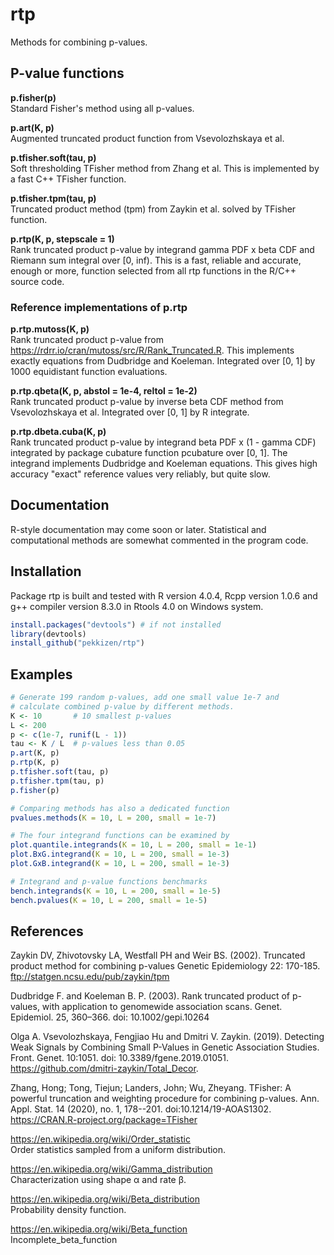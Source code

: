 
# rtp  

Methods for combining p-values.

## P-value functions

**p.fisher(p)**  
Standard Fisher's method using all p-values.  

**p.art(K, p)**  
Augmented truncated product function from Vsevolozhskaya et al.  

**p.tfisher.soft(tau, p)**  
Soft thresholding TFisher method from Zhang et al.
This is implemented by a fast C++ TFisher function.

**p.tfisher.tpm(tau, p)**  
Truncated product method (tpm) from Zaykin et al.
solved by TFisher function.  

**p.rtp(K, p, stepscale = 1)**  
Rank truncated product p-value by integrand gamma PDF x beta CDF and
Riemann sum integral over [0, inf).
This is a fast, reliable and accurate, enough or more,  function selected from all rtp functions in the R/C++ source code.

### Reference implementations of p.rtp

**p.rtp.mutoss(K, p)**  
Rank truncated product p-value from
https://rdrr.io/cran/mutoss/src/R/Rank_Truncated.R. This implements exactly equations from Dudbridge and Koeleman. Integrated over [0, 1] by 1000 equidistant function evaluations.

**p.rtp.qbeta(K, p, abstol = 1e-4, reltol = 1e-2)**  
Rank truncated product p-value by inverse beta CDF method from Vsevolozhskaya et al.
Integrated over [0, 1] by R integrate.

**p.rtp.dbeta.cuba(K, p)**  
Rank truncated product p-value by integrand beta PDF x (1 - gamma CDF) integrated by package cubature function pcubature over [0, 1].
The integrand implements Dudbridge and Koeleman equations.
This gives high accuracy "exact" reference values very reliably, but quite slow.

## Documentation

R-style documentation may come soon or later. Statistical and computational methods are somewhat commented in the program code.

## Installation

Package rtp is built and tested with R version 4.0.4, Rcpp version 1.0.6 and
g++ compiler version 8.3.0 in Rtools 4.0 on Windows system.

```R
install.packages("devtools") # if not installed
library(devtools)
install_github("pekkizen/rtp")
```

## Examples

```R
# Generate 199 random p-values, add one small value 1e-7 and  
# calculate combined p-value by different methods.
K <- 10       # 10 smallest p-values
L <- 200
p <- c(1e-7, runif(L - 1))
tau <- K / L  # p-values less than 0.05
p.art(K, p)
p.rtp(K, p)
p.tfisher.soft(tau, p)
p.tfisher.tpm(tau, p)
p.fisher(p)

# Comparing methods has also a dedicated function
pvalues.methods(K = 10, L = 200, small = 1e-7)

# The four integrand functions can be examined by
plot.quantile.integrands(K = 10, L = 200, small = 1e-1)
plot.BxG.integrand(K = 10, L = 200, small = 1e-3)
plot.GxB.integrand(K = 10, L = 200, small = 1e-3)

# Integrand and p-value functions benchmarks
bench.integrands(K = 10, L = 200, small = 1e-5)
bench.pvalues(K = 10, L = 200, small = 1e-5)
```

## References

Zaykin DV, Zhivotovsky LA, Westfall PH and Weir BS. (2002).
Truncated product method for combining p-values
Genetic Epidemiology 22: 170-185. ftp://statgen.ncsu.edu/pub/zaykin/tpm  

Dudbridge F. and Koeleman B. P. (2003).
Rank truncated product of p-values, with application to genomewide association scans.
Genet. Epidemiol. 25, 360–366. doi: 10.1002/gepi.10264  

Olga A. Vsevolozhskaya, Fengjiao Hu and Dmitri V. Zaykin. (2019). Detecting Weak
Signals by Combining Small P-Values in Genetic Association Studies.
Front. Genet. 10:1051. doi: 10.3389/fgene.2019.01051.
https://github.com/dmitri-zaykin/Total_Decor.  

Zhang, Hong; Tong, Tiejun; Landers, John; Wu, Zheyang. TFisher: A powerful truncation
and weighting procedure for combining p-values. Ann. Appl. Stat. 14 (2020), no. 1, 178--201.
doi:10.1214/19-AOAS1302.
https://CRAN.R-project.org/package=TFisher

https://en.wikipedia.org/wiki/Order_statistic  
Order statistics sampled from a uniform distribution.  

https://en.wikipedia.org/wiki/Gamma_distribution  
Characterization using shape α and rate β.

https://en.wikipedia.org/wiki/Beta_distribution  
Probability density function.

https://en.wikipedia.org/wiki/Beta_function  
Incomplete_beta_function
